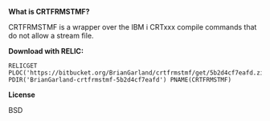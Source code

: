 **What is CRTFRMSTMF?** 

CRTFRMSTMF is a wrapper over the IBM i CRTxxx compile commands that do not allow a stream file.


**Download with RELIC:**

```
RELICGET PLOC('https://bitbucket.org/BrianGarland/crtfrmstmf/get/5b2d4cf7eafd.zip') PDIR('BrianGarland-crtfrmstmf-5b2d4cf7eafd') PNAME(CRTFRMSTMF)
```


**License**

BSD
